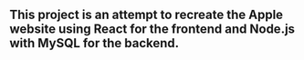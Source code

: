 ## This project is an attempt to recreate the Apple website using React for the frontend and Node.js with MySQL for the backend.


